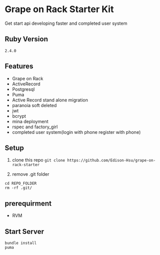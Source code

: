 # Grape on Rack Starter Kit
Get start api developing faster and completed user system

## Ruby Version
```
2.4.0
```

## Features

- Grape on Rack
- ActiveRecord
- Postgresql
- Puma
- Active Record stand alone migration
- paranoia soft deleted
- jwt
- bcrypt
- mina deployment
- rspec and factory_girl
- completed user system(login with phone register with phone)

## Setup

1. clone this repo
`git clone https://github.com/Edison-Hsu/grape-on-rack-starter`

2. remove .git folder
```
cd REPO_FOLDER
rm -rf .git/
```

## prerequirment

- RVM

## Start Server

```
bundle install
puma
```
